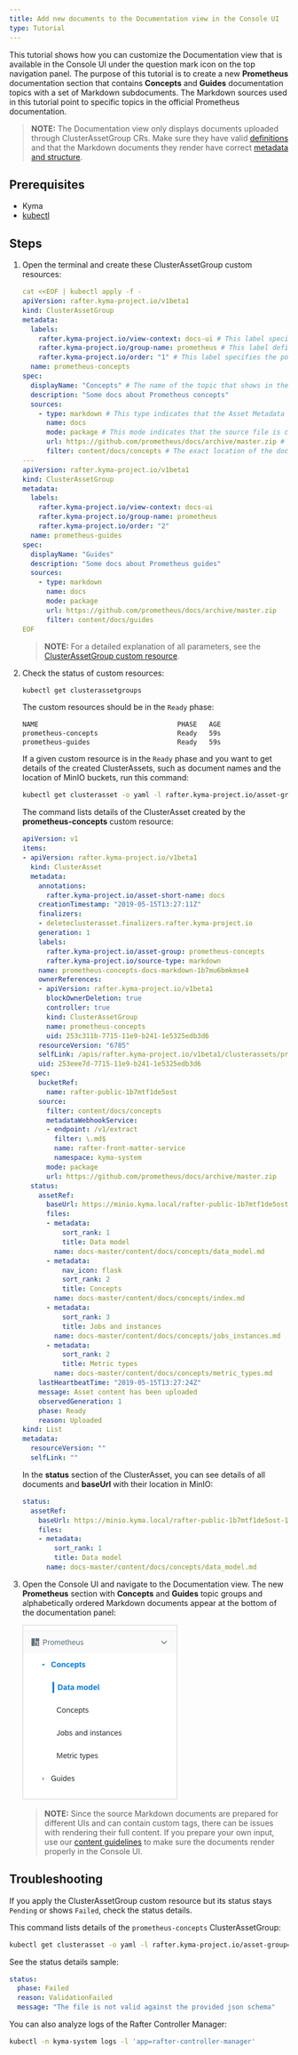 ```yaml
---
title: Add new documents to the Documentation view in the Console UI
type: Tutorial
---
```


This tutorial shows how you can customize the Documentation view that is available in the Console UI under the question mark icon on the top navigation panel. The purpose of this tutorial is to create a new **Prometheus** documentation section that contains **Concepts** and **Guides** documentation topics with a set of Markdown subdocuments. The Markdown sources used in this tutorial point to specific topics in the official Prometheus documentation.  

>**NOTE:** The Documentation view only displays documents uploaded through ClusterAssetGroup CRs. Make sure they have valid [definitions](#custom-resource-clusterassetgroup) and that the Markdown documents they render have correct [metadata and structure](#details-markdown-documents).

## Prerequisites

- Kyma
- [kubectl](https://kubernetes.io/docs/tasks/tools/install-kubectl/)

## Steps

1. Open the terminal and create these ClusterAssetGroup custom resources:

   ```yaml
   cat <<EOF | kubectl apply -f -
   apiVersion: rafter.kyma-project.io/v1beta1
   kind: ClusterAssetGroup
   metadata:
     labels:
       rafter.kyma-project.io/view-context: docs-ui # This label specifies that you want to render documents in the Documentation view.
       rafter.kyma-project.io/group-name: prometheus # This label defines the group under which you want to render the given asset in the Documentation view. The value cannot include spaces.
       rafter.kyma-project.io/order: "1" # This label specifies the position of the ClusterAssetGroup in relation to other ClusterAssetGroups in the Prometheus section.
     name: prometheus-concepts
   spec:
     displayName: "Concepts" # The name of the topic that shows in the Documentation view under the main Prometheus section.
     description: "Some docs about Prometheus concepts"
     sources:
       - type: markdown # This type indicates that the Asset Metadata Service must extract Front Matter metadata from the source Prometheus documents and add them to a ClusterAssetGroup as a status.
         name: docs
         mode: package # This mode indicates that the source file is compressed and the Asset Controller must unpack it first to process it.
         url: https://github.com/prometheus/docs/archive/master.zip # The source location of Prometheus documents.
         filter: content/docs/concepts # The exact location of the documents that you want to extract.
   ---
   apiVersion: rafter.kyma-project.io/v1beta1
   kind: ClusterAssetGroup
   metadata:
     labels:
       rafter.kyma-project.io/view-context: docs-ui
       rafter.kyma-project.io/group-name: prometheus
       rafter.kyma-project.io/order: "2"
     name: prometheus-guides
   spec:
     displayName: "Guides"
     description: "Some docs about Prometheus guides"
     sources:
       - type: markdown
         name: docs
         mode: package
         url: https://github.com/prometheus/docs/archive/master.zip
         filter: content/docs/guides
   EOF
   ```

   >**NOTE:** For a detailed explanation of all parameters, see the [ClusterAssetGroup custom resource](#custom-resource-clusterassetgroup).

2. Check the status of custom resources:

   ```bash
   kubectl get clusterassetgroups
   ```

   The custom resources should be in the `Ready` phase:

   ```
   NAME                                   PHASE   AGE
   prometheus-concepts                    Ready   59s
   prometheus-guides                      Ready   59s
   ```

   If a given custom resource is in the `Ready` phase and you want to get details of the created ClusterAssets, such as document names and the location of MinIO buckets, run this command:

   ```bash
   kubectl get clusterasset -o yaml -l rafter.kyma-project.io/asset-group=prometheus-concepts
   ```

   The command lists details of the ClusterAsset created by the **prometheus-concepts** custom resource:

   ```yaml
   apiVersion: v1
   items:
   - apiVersion: rafter.kyma-project.io/v1beta1
     kind: ClusterAsset
     metadata:
       annotations:
         rafter.kyma-project.io/asset-short-name: docs
       creationTimestamp: "2019-05-15T13:27:11Z"
       finalizers:
       - deleteclusterasset.finalizers.rafter.kyma-project.io
       generation: 1
       labels:
         rafter.kyma-project.io/asset-group: prometheus-concepts
         rafter.kyma-project.io/source-type: markdown
       name: prometheus-concepts-docs-markdown-1b7mu6bmkmse4
       ownerReferences:
       - apiVersion: rafter.kyma-project.io/v1beta1
         blockOwnerDeletion: true
         controller: true
         kind: ClusterAssetGroup
         name: prometheus-concepts
         uid: 253c311b-7715-11e9-b241-1e5325edb3d6
       resourceVersion: "6785"
       selfLink: /apis/rafter.kyma-project.io/v1beta1/clusterassets/prometheus-concepts-docs-markdown-1b7mu6bmkmse4
       uid: 253eee7d-7715-11e9-b241-1e5325edb3d6
     spec:
       bucketRef:
         name: rafter-public-1b7mtf1de5ost
       source:
         filter: content/docs/concepts
         metadataWebhookService:
         - endpoint: /v1/extract
           filter: \.md$
           name: rafter-front-matter-service
           namespace: kyma-system
         mode: package
         url: https://github.com/prometheus/docs/archive/master.zip
     status:
       assetRef:
         baseUrl: https://minio.kyma.local/rafter-public-1b7mtf1de5ost-1b7mtf1h187r7/prometheus-concepts-docs-markdown-1b7mu6bmkmse4
         files:
         - metadata:
             sort_rank: 1
             title: Data model
           name: docs-master/content/docs/concepts/data_model.md
         - metadata:
             nav_icon: flask
             sort_rank: 2
             title: Concepts
           name: docs-master/content/docs/concepts/index.md
         - metadata:
             sort_rank: 3
             title: Jobs and instances
           name: docs-master/content/docs/concepts/jobs_instances.md
         - metadata:
             sort_rank: 2
             title: Metric types
           name: docs-master/content/docs/concepts/metric_types.md
       lastHeartbeatTime: "2019-05-15T13:27:24Z"
       message: Asset content has been uploaded
       observedGeneration: 1
       phase: Ready
       reason: Uploaded
   kind: List
   metadata:
     resourceVersion: ""
     selfLink: ""
   ```

   In the **status** section of the ClusterAsset, you can see details of all documents and **baseUrl** with their location in MinIO:

   ```yaml
   status:
     assetRef:
       baseUrl: https://minio.kyma.local/rafter-public-1b7mtf1de5ost-1b7mtf1h187r7/prometheus-concepts-docs-markdown-1b7mu6bmkmse4
       files:
       - metadata:
           sort_rank: 1
           title: Data model
         name: docs-master/content/docs/concepts/data_model.md
   ```

3. Open the Console UI and navigate to the Documentation view. The new **Prometheus** section with **Concepts** and **Guides** topic groups and alphabetically ordered Markdown documents appear at the bottom of the documentation panel:

   ![](./assets/prometheus.png)

   >**NOTE:** Since the source Markdown documents are prepared for different UIs and can contain custom tags, there can be issues with rendering their full content. If you prepare your own input, use our [content guidelines](https://github.com/kyma-project/community/tree/master/guidelines/content-guidelines) to make sure the documents render properly in the Console UI.

## Troubleshooting

If you apply the ClusterAssetGroup custom resource but its status stays `Pending` or shows `Failed`, check the status details.

This command lists details of the `prometheus-concepts` ClusterAssetGroup:

```bash
kubectl get clusterasset -o yaml -l rafter.kyma-project.io/asset-group=prometheus-concepts
```

See the status details sample:

```yaml
status:
  phase: Failed
  reason: ValidationFailed
  message: "The file is not valid against the provided json schema"
```

You can also analyze logs of the Rafter Controller Manager:

```bash
kubectl -n kyma-system logs -l 'app=rafter-controller-manager'
```
